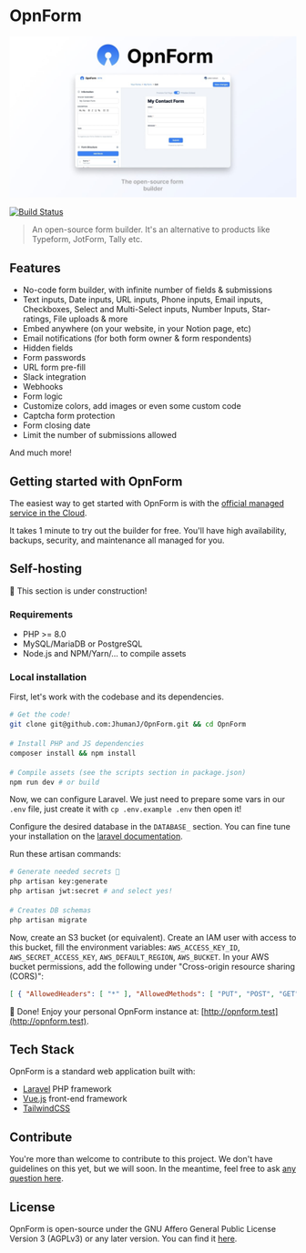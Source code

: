 # OpnForm

<p align="center">
<img src="https://github.com/JhumanJ/OpnForm/blob/main/public/img/social-preview.jpg?raw=true">
</p>

<a href="https://github.com/jhumanj/OpnForm/actions"><img src="https://github.com/jhumanj/laravel-vue-tailwind-spa/workflows/tests/badge.svg" alt="Build Status"></a>

> An open-source form builder. It's an alternative to products like Typeform, JotForm, Tally etc.

## Features

- No-code form builder, with infinite number of fields & submissions
- Text inputs, Date inputs, URL inputs, Phone inputs, Email inputs, Checkboxes, Select and Multi-Select inputs, Number Inputs, Star-ratings, File uploads & more 
- Embed anywhere (on your website, in your Notion page, etc)
- Email notifications (for both form owner & form respondents)
- Hidden fields
- Form passwords
- URL form pre-fill
- Slack integration
- Webhooks
- Form logic
- Customize colors, add images or even some custom code
- Captcha form protection
- Form closing date
- Limit the number of submissions allowed

And much more!

## Getting started with OpnForm

The easiest way to get started with OpnForm is with the [official managed service in the Cloud](https://opnform.com/).

It takes 1 minute to try out the builder for free. You'll have high availability, backups, security, and maintenance all managed for you.

## Self-hosting

🚧 This section is under construction!

### Requirements

- PHP >= 8.0
- MySQL/MariaDB or PostgreSQL
- Node.js and NPM/Yarn/... to compile assets

### Local installation

First, let's work with the codebase and its dependencies.

```bash
# Get the code!
git clone git@github.com:JhumanJ/OpnForm.git && cd OpnForm

# Install PHP and JS dependencies
composer install && npm install

# Compile assets (see the scripts section in package.json)
npm run dev # or build
```

Now, we can configure Laravel. We just need to prepare some vars in our `.env` file, just create it with `cp .env.example .env` then open it!

Configure the desired database in the `DATABASE_` section. You can fine tune your installation on the [laravel documentation](https://laravel.com/docs/9.x).

Run these artisan commands:

```bash
# Generate needed secrets 🙈
php artisan key:generate
php artisan jwt:secret # and select yes!

# Creates DB schemas
php artisan migrate
```
Now, create an S3 bucket (or equivalent). Create an IAM user with access to this bucket, fill the environment variables: `AWS_ACCESS_KEY_ID`, `AWS_SECRET_ACCESS_KEY`, `AWS_DEFAULT_REGION`, `AWS_BUCKET`. In your AWS bucket permissions, add the following under "Cross-origin resource sharing (CORS)": 
```json
[ { "AllowedHeaders": [ "*" ], "AllowedMethods": [ "PUT", "POST", "GET", "DELETE" ], "AllowedOrigins": [ "*" ], "ExposeHeaders": [] } ]
```

🎉 Done! Enjoy your personal OpnForm instance at: [http://opnform.test](http://opnform.test).

## Tech Stack

OpnForm is a standard web application built with:
- [Laravel](https://laravel.com/) PHP framework
- [Vue.js](https://vuejs.org/) front-end framework
- [TailwindCSS](https://tailwindcss.com/)

## Contribute
You're more than welcome to contribute to this project. We don't have guidelines on this yet, but we will soon. In the meantime, feel free to ask [any question here](https://github.com/JhumanJ/OpnForm/discussions).

## License
OpnForm is open-source under the GNU Affero General Public License Version 3 (AGPLv3) or any later version. You can find it [here](https://github.com/JhumanJ/OpnForm/blob/main/LICENSE).

